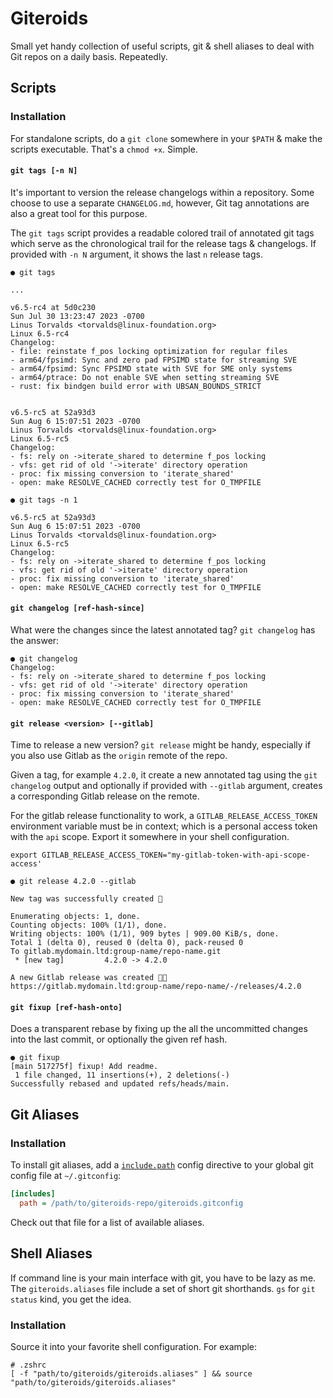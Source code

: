 # Giteroids
Small yet handy collection of useful scripts, git & shell aliases to deal with Git repos on a daily basis. Repeatedly.


## Scripts
### Installation
For standalone scripts, do a `git clone` somewhere in your `$PATH` & make the scripts executable. That's a `chmod +x`. Simple. 

#### `git tags [-n N]`
It's important to version the release changelogs within a repository. Some choose to use a separate `CHANGELOG.md`, however, Git tag annotations are also a great tool for this purpose. 

The `git tags` script provides a readable colored trail of annotated git tags which serve as the chronological trail for the release tags & changelogs. If provided with `-n N` argument, it shows the last `n` release tags.

```
● git tags

... 

v6.5-rc4 at 5d0c230
Sun Jul 30 13:23:47 2023 -0700
Linus Torvalds <torvalds@linux-foundation.org>
Linux 6.5-rc4
Changelog:
- file: reinstate f_pos locking optimization for regular files
- arm64/fpsimd: Sync and zero pad FPSIMD state for streaming SVE
- arm64/fpsimd: Sync FPSIMD state with SVE for SME only systems
- arm64/ptrace: Do not enable SVE when setting streaming SVE
- rust: fix bindgen build error with UBSAN_BOUNDS_STRICT


v6.5-rc5 at 52a93d3
Sun Aug 6 15:07:51 2023 -0700
Linus Torvalds <torvalds@linux-foundation.org>
Linux 6.5-rc5
Changelog:
- fs: rely on ->iterate_shared to determine f_pos locking 
- vfs: get rid of old '->iterate' directory operation
- proc: fix missing conversion to 'iterate_shared'
- open: make RESOLVE_CACHED correctly test for O_TMPFILE
```


```
● git tags -n 1

v6.5-rc5 at 52a93d3
Sun Aug 6 15:07:51 2023 -0700
Linus Torvalds <torvalds@linux-foundation.org>
Linux 6.5-rc5
Changelog:
- fs: rely on ->iterate_shared to determine f_pos locking 
- vfs: get rid of old '->iterate' directory operation
- proc: fix missing conversion to 'iterate_shared'
- open: make RESOLVE_CACHED correctly test for O_TMPFILE
```


#### `git changelog [ref-hash-since]`
What were the changes since the latest annotated tag? `git changelog` has the answer:

```
● git changelog
Changelog:
- fs: rely on ->iterate_shared to determine f_pos locking 
- vfs: get rid of old '->iterate' directory operation
- proc: fix missing conversion to 'iterate_shared'
- open: make RESOLVE_CACHED correctly test for O_TMPFILE
```

#### `git release <version> [--gitlab]`
Time to release a new version? `git release` might be handy, especially if you also use Gitlab as the `origin` remote of the repo.

Given a tag, for example `4.2.0`, it create a new annotated tag using the `git changelog` output and optionally if provided with `--gitlab` argument, creates a corresponding Gitlab release on the remote. 

For the gitlab release functionality to work, a  `GITLAB_RELEASE_ACCESS_TOKEN` environment variable must be in context; which is a personal access token with the `api` scope. Export it somewhere in your shell configuration.

```
export GITLAB_RELEASE_ACCESS_TOKEN="my-gitlab-token-with-api-scope-access'

● git release 4.2.0 --gitlab

New tag was successfully created 🕺

Enumerating objects: 1, done.
Counting objects: 100% (1/1), done.
Writing objects: 100% (1/1), 909 bytes | 909.00 KiB/s, done.
Total 1 (delta 0), reused 0 (delta 0), pack-reused 0
To gitlab.mydomain.ltd:group-name/repo-name.git
 * [new tag]         4.2.0 -> 4.2.0

A new Gitlab release was created 💃🎉
https://gitlab.mydomain.ltd:group-name/repo-name/-/releases/4.2.0
```


#### `git fixup [ref-hash-onto]`
Does a transparent rebase by fixing up the all the uncommitted changes into the last commit, or optionally the given ref hash.

```
● git fixup
[main 517275f] fixup! Add readme.
 1 file changed, 11 insertions(+), 2 deletions(-)
Successfully rebased and updated refs/heads/main.
```

## Git Aliases
### Installation
To install git aliases, add a [`include.path`](https://git-scm.com/docs/git-config#_includes) config directive to your global git config file at `~/.gitconfig`:

```ini
[includes]
  path = /path/to/giteroids-repo/giteroids.gitconfig
```

Check out that file for a list of available aliases.

## Shell Aliases
If command line is your main interface with git, you have to be lazy as me. The `giteroids.aliases` file include a set of short git shorthands. `gs` for `git status` kind, you get the idea.

### Installation
Source it into your favorite shell configuration. For example:

```
# .zshrc
[ -f "path/to/giteroids/giteroids.aliases" ] && source "path/to/giteroids/giteroids.aliases"
```